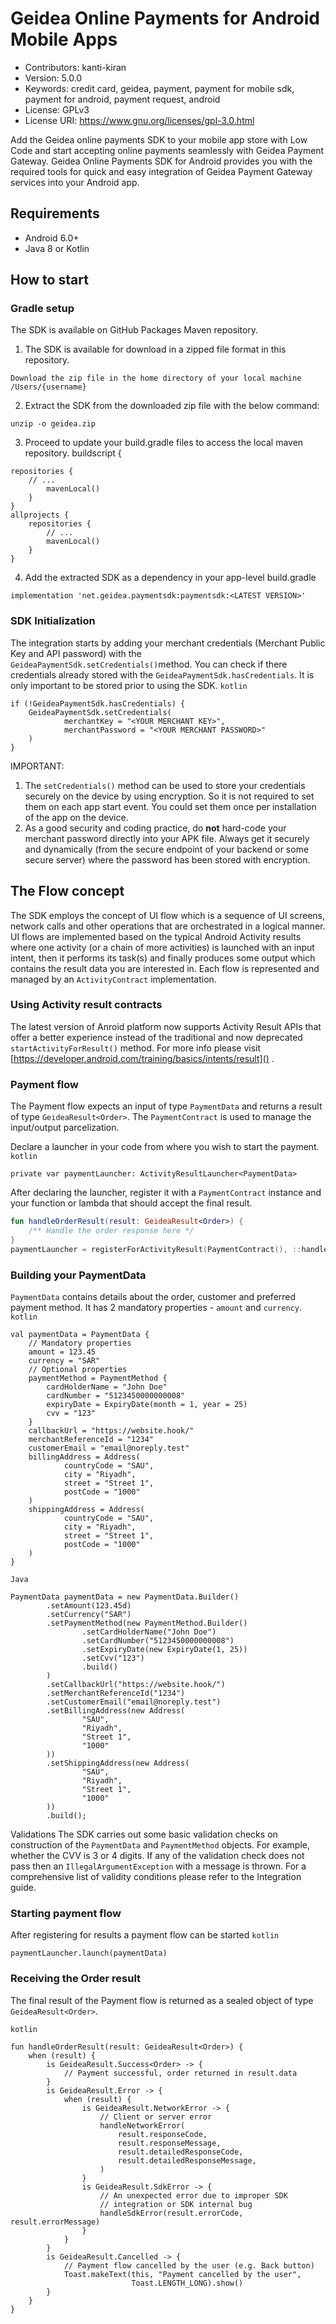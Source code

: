 # Geidea Online Payments for Android Mobile Apps

 - Contributors: kanti-kiran 
 - Version: 5.0.0 
 - Keywords: credit card, geidea, payment, payment for mobile sdk, payment for android, payment request, android
 - License: GPLv3
 - License URI: https://www.gnu.org/licenses/gpl-3.0.html

Add the Geidea online payments SDK to your mobile app store with Low Code and start accepting online payments seamlessly with Geidea Payment Gateway. Geidea Online Payments SDK for Android provides you with the required tools for quick and easy integration of Geidea Payment Gateway services into your Android app.

## Requirements
- Android 6.0+
- Java 8 or Kotlin

## How to start

### Gradle setup

The SDK is available on GitHub Packages Maven repository.

1. The SDK is available for download in a zipped file format in this repository.
```
Download the zip file in the home directory of your local machine
/Users/{username}
```

 2. Extract the SDK from the downloaded zip file with the below command:
```
unzip -o geidea.zip
```
3. Proceed to update your build.gradle files to access the local maven repository.
buildscript {
```
repositories {
	// ...
        mavenLocal()
    }
}
allprojects {
    repositories {
        // ...
        mavenLocal()
    }
}
```
4. Add the extracted SDK as a dependency in your app-level build.gradle
```
implementation 'net.geidea.paymentsdk:paymentsdk:<LATEST VERSION>'
```

### SDK Initialization

The integration starts by adding your merchant credentials (Merchant Public Key and API password) with the `GeideaPaymentSdk.setCredentials()`method.  You can check if there credentials already stored
with the `GeideaPaymentSdk.hasCredentials`. It is only important to be
stored prior to using the SDK.
```kotlin```
```
if (!GeideaPaymentSdk.hasCredentials) {
    GeideaPaymentSdk.setCredentials(
            merchantKey = "<YOUR MERCHANT KEY>",
            merchantPassword = "<YOUR MERCHANT PASSWORD>"
    )
}
```
IMPORTANT: 
1. The ```setCredentials()``` method can be used to store your credentials securely on the device by using encryption. So it is not required to set them on each app start event. You could set them once per installation of the app on the device.
2. As a good security and coding practice, do **not** hard-code your merchant password directly into your APK file. Always get it securely and dynamically (from the secure endpoint of your backend or some secure server) where the password has been stored with encryption.

## The Flow concept

The SDK employs the concept of UI flow which is a sequence of UI screens, network calls and other operations that are orchestrated in a logical manner. UI flows are implemented based on the typical Android Activity results where one activity (or a chain of more activities) is launched with an input intent, then it performs its task(s) and finally produces some output which contains the result data you are interested in. Each flow is represented and managed by an `ActivityContract` implementation.

### Using Activity result contracts

The latest version of Anroid platform now supports Activity Result APIs that offer a better experience instead of the traditional and now deprecated `startActivityForResult()` method. For more info please visit [https://developer.android.com/training/basics/intents/result]() .

### Payment flow

The Payment flow expects an input of type `PaymentData` and returns a result of type `GeideaResult<Order>`. The `PaymentContract` is used to manage the input/output parcelization.

Declare a launcher in your code from where you wish to start the payment.
```kotlin```
```
private var paymentLauncher: ActivityResultLauncher<PaymentData>
```
After declaring the launcher, register it with a `PaymentContract` instance and your
function or lambda that should accept the final result.
```kotlin
fun handleOrderResult(result: GeideaResult<Order>) {
    /** Handle the order response here */
}
paymentLauncher = registerForActivityResult(PaymentContract(), ::handleOrderResult)
```
### Building your PaymentData

`PaymentData` contains details about the order, customer and preferred payment method. It has 2 mandatory properties - `amount` and `currency`.
```kotlin```
```
val paymentData = PaymentData {
    // Mandatory properties
    amount = 123.45
    currency = "SAR"
    // Optional properties
    paymentMethod = PaymentMethod {
        cardHolderName = "John Doe"
        cardNumber = "5123450000000008"
        expiryDate = ExpiryDate(month = 1, year = 25)
        cvv = "123"
    }
    callbackUrl = "https://website.hook/"
    merchantReferenceId = "1234"
    customerEmail = "email@noreply.test"
    billingAddress = Address(
            countryCode = "SAU",
            city = "Riyadh",
            street = "Street 1",
            postCode = "1000"
    )
    shippingAddress = Address(
            countryCode = "SAU",
            city = "Riyadh",
            street = "Street 1",
            postCode = "1000"
    )
}
```
```Java```
```
PaymentData paymentData = new PaymentData.Builder()
        .setAmount(123.45d)
        .setCurrency("SAR")
        .setPaymentMethod(new PaymentMethod.Builder()
                .setCardHolderName("John Doe")
                .setCardNumber("5123450000000008")
                .setExpiryDate(new ExpiryDate(1, 25))
                .setCvv("123")
                .build()
        )
        .setCallbackUrl("https://website.hook/")
        .setMerchantReferenceId("1234")
        .setCustomerEmail("email@noreply.test")
        .setBillingAddress(new Address(
                "SAU",
                "Riyadh",
                "Street 1",
                "1000"
        ))
        .setShippingAddress(new Address(
                "SAU",
                "Riyadh",
                "Street 1",
                "1000"
        ))
        .build();
```

Validations
The SDK carries out some basic validation checks on construction of the `PaymentData` and `PaymentMethod` objects. For example, whether the CVV is 3 or 4 digits. If any of the validation check does not pass then an `IllegalArgumentException` with a message is thrown. 
For a comprehensive list of validity conditions please refer to the Integration guide.

### Starting payment flow
After registering for results a payment flow can be started
```kotlin```
```
paymentLauncher.launch(paymentData)
```
### Receiving the Order result
The final result of the Payment flow is returned as a sealed object of type `GeideaResult<Order>`.

```kotlin```
```
fun handleOrderResult(result: GeideaResult<Order>) {
    when (result) {
        is GeideaResult.Success<Order> -> {
            // Payment successful, order returned in result.data
        }
        is GeideaResult.Error -> {
            when (result) {
                is GeideaResult.NetworkError -> {
                    // Client or server error
                    handleNetworkError(
                        result.responseCode,
                        result.responseMessage,
                        result.detailedResponseCode,
                        result.detailedResponseMessage,
                    )
                }
                is GeideaResult.SdkError -> {
                    // An unexpected error due to improper SDK
                    // integration or SDK internal bug
                    handleSdkError(result.errorCode, result.errorMessage)
                }
            }
        }
        is GeideaResult.Cancelled -> {
            // Payment flow cancelled by the user (e.g. Back button)
            Toast.makeText(this, "Payment cancelled by the user", 
                           Toast.LENGTH_LONG).show()
        }
    }
}
```
